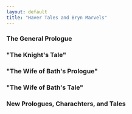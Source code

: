 ```yaml
---
layout: default
title: "Haver Tales and Bryn Marvels"
---
```


### The General Prologue

### "The Knight's Tale"

### "The Wife of Bath's Prologue" 

### "The Wife of Bath's Tale"

### New Prologues, Charachters, and Tales 
